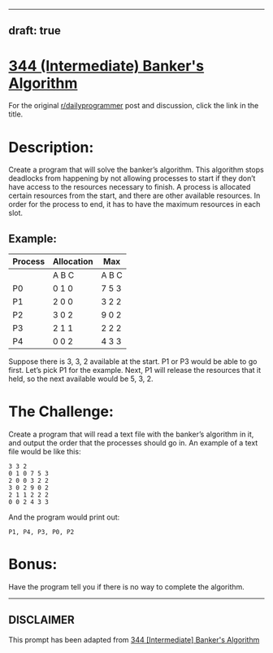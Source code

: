 ---
draft: true
----

# [344 (Intermediate) Banker's Algorithm](https://www.reddit.com/r/dailyprogrammer/comments/7jkfu5/20171213_challenge_344_intermediate_bankers/)

For the original [r/dailyprogrammer](https://www.reddit.com/r/dailyprogrammer/) post and discussion, click the link in the title.

# Description:
Create a program that will solve the banker’s algorithm.  This algorithm stops deadlocks from happening by not allowing processes to start if they don’t have access to the resources necessary to finish.  A process is allocated certain resources from the start, and there are other available resources.  In order for the process to end, it has to have the maximum resources in each slot.

## Example:

|Process|Allocation|Max|
| --- | --- | --- |
||A B C|A B C|
|P0|0   1   0|7   5   3|
|P1|2   0   0|3   2   2|
|P2|3   0   2|9   0   2|
|P3|2   1   1|2   2   2|
|P4|0   0   2|4   3   3|

Suppose there is 3, 3, 2 available at the start. P1 or P3 would be able to go first.  Let’s pick P1 for the example.  Next, P1 will release the resources that it held, so the next available would be 5, 3, 2.

# The Challenge:
Create a program that will read a text file with the banker’s algorithm in it, and output the order that the processes should go in.
An example of a text file would be like this:
```
3 3 2
0 1 0 7 5 3
2 0 0 3 2 2
3 0 2 9 0 2
2 1 1 2 2 2
0 0 2 4 3 3
```

And the program would print out:

```
P1, P4, P3, P0, P2
```

# Bonus:
Have the program tell you if there is no way to complete the algorithm.


----
## **DISCLAIMER**
This prompt has been adapted from [344 [Intermediate] Banker's Algorithm](https://www.reddit.com/r/dailyprogrammer/comments/7jkfu5/20171213_challenge_344_intermediate_bankers/)
